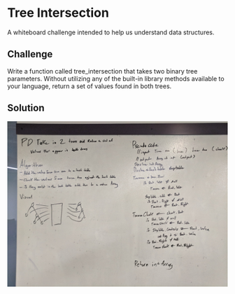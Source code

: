 # Tree Intersection
A whiteboard challenge intended to help us understand data structures. 

## Challenge
Write a function called tree_intersection that takes two binary tree parameters.
Without utilizing any of the built-in library methods available to your language, return a set of values found in both trees.

## Solution
![tree_intersection.jpg](../../assets/tree_intersection.jpg)